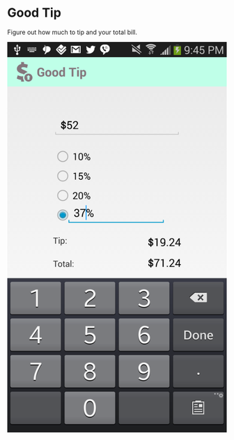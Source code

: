 Good Tip
============

Figure out how much to tip and your total bill.

![Alt text](/screenshots/tipactivity-ss.png)